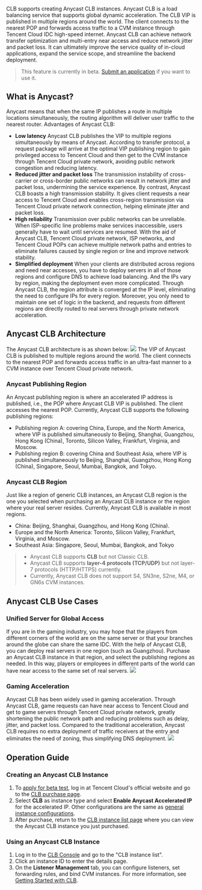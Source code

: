 CLB supports creating Anycast CLB instances. Anycast CLB is a load balancing service that supports global dynamic acceleration. The CLB VIP is published in multiple regions around the world. The client connects to the nearest POP and forwards access traffic to a CVM instance through Tencent Cloud IDC high-speed internet.
Anycast CLB can achieve network transfer optimization and multi-entry near access and reduce network jitter and packet loss. It can ultimately improve the service quality of in-cloud applications, expand the service scope, and streamline the backend deployment.
> This feature is currently in beta. [Submit an application](https://cloud.tencent.com/act/apply/aia) if you want to use it.

## What is Anycast?
Anycast means that when the same IP publishes a route in multiple locations simultaneously, the routing algorithm will deliver user traffic to the nearest router.
Advantages of Anycast CLB:
- **Low latency**
Anycast CLB publishes the VIP to multiple regions simultaneously by means of Anycast. According to transfer protocol, a request package will arrive at the optimal VIP publishing region to gain privileged access to Tencent Cloud and then get to the CVM instance through Tencent Cloud private network, avoiding public network congestion and reducing latency.
- **Reduced jitter and packet loss**
The transmission instability of cross-carrier or cross-border public networks can result in network jitter and packet loss, undermining the service experience. By contrast, Anycast CLB boasts a high transmission stability. It gives client requests a near access to Tencent Cloud and enables cross-region transmission via Tencent Cloud private network connection, helping eliminate jitter and packet loss.
- **High reliability**
Transmission over public networks can be unreliable. When ISP-specific line problems make services inaccessible, users generally have to wait until services are resumed. With the aid of Anycast CLB, Tencent Cloud private network, ISP networks, and Tencent Cloud POPs can achieve multiple network paths and entries to eliminate failures caused by single region or line and improve network stability.
- **Simplified deployment**
When your clients are distributed across regions and need near accesses, you have to deploy servers in all of those regions and configure DNS to achieve load balancing. And the IPs vary by region, making the deployment even more complicated. Through Anycast CLB, the region attribute is converged at the IP level, eliminating the need to configure IPs for every region. Moreover, you only need to maintain one set of logic in the backend, and requests from different regions are directly routed to real servers through private network acceleration.

## Anycast CLB Architecture
The Anycast CLB architecture is as shown below:
![](https://main.qcloudimg.com/raw/22e2999156768fa7866b70001280fce5.png)
The VIP of Anycast CLB is published to multiple regions around the world. The client connects to the nearest POP and forwards access traffic in an ultra-fast manner to a CVM instance over Tencent Cloud private network.

### Anycast Publishing Region
An Anycast publishing region is where an accelerated IP address is published, i.e., the POP where Anycast CLB VIP is published. The client accesses the nearest POP. Currently, Anycast CLB supports the following publishing regions:
- Publishing region A: covering China, Europe, and the North America, where VIP is published simultaneously to Beijing, Shanghai, Guangzhou, Hong Kong (China), Toronto, Silicon Valley, Frankfurt, Virginia, and Moscow.
- Publishing region B: covering China and Southeast Asia, where VIP is published simultaneously to Beijing, Shanghai, Guangzhou, Hong Kong (China), Singapore, Seoul, Mumbai, Bangkok, and Tokyo.

### Anycast CLB Region
Just like a region of generic CLB instances, an Anycast CLB region is the one you selected when purchasing an Anycast CLB instance or the region where your real server resides. Currently, Anycast CLB is available in most regions.
- China: Beijing, Shanghai, Guangzhou, and Hong Kong (China).
- Europe and the North America: Toronto, Silicon Valley, Frankfurt, Virginia, and Moscow.
- Southeast Asia: Singapore, Seoul, Mumbai, Bangkok, and Tokyo
>
>- Anycast CLB supports **CLB** but not Classic CLB.
>- Anycast CLB supports **layer-4 protocols (TCP/UDP)** but not layer-7 protocols (HTTP/HTTPS) currently.
>- Currently, Anycast CLB does not support S4, SN3ne, S2ne, M4, or GN6s CVM instances.

## Anycast CLB Use Cases
### Unified Server for Global Access
If you are in the gaming industry, you may hope that the players from different corners of the world are on the same server or that your branches around the globe can share the same IDC. With the help of Anycast CLB, you can deploy real servers in one region (such as Guangzhou). Purchase an Anycast CLB instance in that region, and select the publishing regions as needed. In this way, players or employees in different parts of the world can have near access to the same set of real servers.
![](https://main.qcloudimg.com/raw/548f5853d5d56af85a248d5ee64d2c39.png)

### Gaming Acceleration
Anycast CLB has been widely used in gaming acceleration. Through Anycast CLB, game requests can have near access to Tencent Cloud and get to game servers through Tencent Cloud private network, greatly shortening the public network path and reducing problems such as delay, jitter, and packet loss. Compared to the traditional acceleration, Anycast CLB requires no extra deployment of traffic receivers at the entry and eliminates the need of zoning, thus simplifying DNS deployment.
![](https://main.qcloudimg.com/raw/c1db004b30c41a6c0968e95a2197332b.png)


## Operation Guide
### Creating an Anycast CLB Instance
1. To [apply for beta test](https://cloud.tencent.com/act/apply/aia), log in at Tencent Cloud's official website and go to the [CLB purchase page](https://buy.cloud.tencent.com/lb).
2. Select **CLB** as instance type and select **Enable Anycast Accelerated IP** for the accelerated IP. Other configurations are the same as [general instance configurations](http://intl.cloud.tencent.com/document/product/214/8975).
3. After purchase, return to the [CLB instance list page](https://console.cloud.tencent.com/loadbalance/index?rid=1&forward=1) where you can view the Anycast CLB instance you just purchased.


### Using an Anycast CLB Instance
1. Log in to the [CLB Console](https://console.cloud.tencent.com/loadbalance/index?rid=1&forward=1) and go to the "CLB instance list".
2. Click an instance ID to enter the details page.
3. On the **Listener Management** tab, you can configure listeners, set forwarding rules, and bind CVM instances. For more information, see [Getting Started with CLB](http://intl.cloud.tencent.com/document/product/214/8975).

